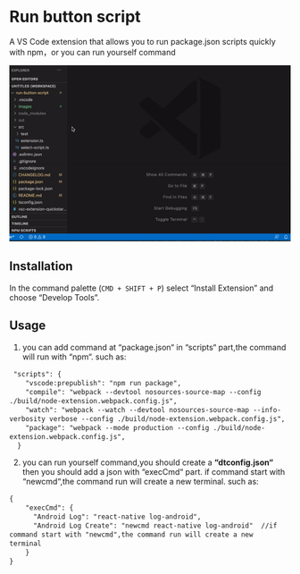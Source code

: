 <a href=""><img src="" /><img src="" /></a><a href=""><img src="" /></a>

# Run button script

A VS Code extension that allows you to run package.json scripts quickly with npm，or you can run yourself command

![Run button script VS Code extension](./images/demo.gif)

## Installation

In the command palette (`CMD + SHIFT + P`) select “Install Extension” and choose “Develop Tools”.

## Usage

1. you can add command at “package.json“ in “scripts“ part,the command will run with “npm“. such as:

```
 "scripts": {
    "vscode:prepublish": "npm run package",
    "compile": "webpack --devtool nosources-source-map --config ./build/node-extension.webpack.config.js",
    "watch": "webpack --watch --devtool nosources-source-map --info-verbosity verbose --config ./build/node-extension.webpack.config.js",
    "package": "webpack --mode production --config ./build/node-extension.webpack.config.js",
  }
```

2. you can run yourself command,you should create a **“dtconfig.json“** then you should add a json with “execCmd“ part. if command start with “newcmd“,the command run will create a new terminal. such as:

```
{
    "execCmd": {
      "Android Log": "react-native log-android",
	  "Android Log Create": "newcmd react-native log-android"  //if command start with "newcmd",the command run will create a new  terminal
    }
}
```
